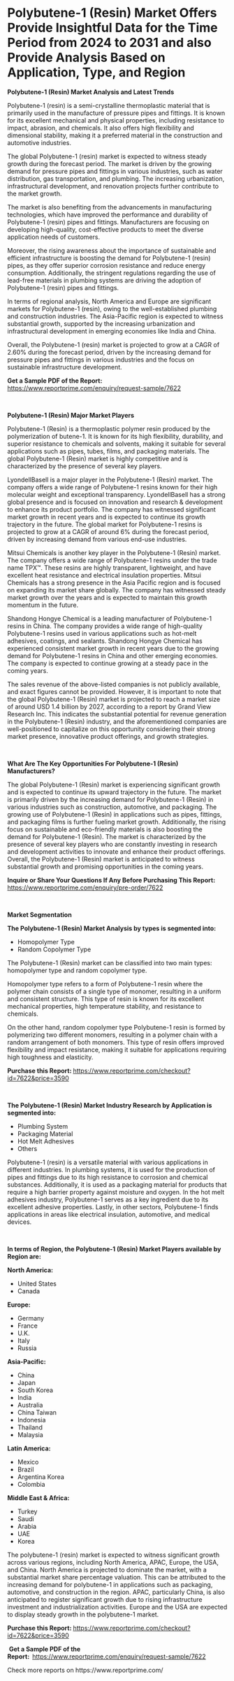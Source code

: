 <p><h1>Polybutene-1 (Resin) Market Offers Provide Insightful Data for the Time Period from 2024 to 2031 and also Provide Analysis Based on Application, Type, and Region</h1></p><p><strong>Polybutene-1 (Resin) Market Analysis and Latest Trends</strong></p>
<p><p>Polybutene-1 (resin) is a semi-crystalline thermoplastic material that is primarily used in the manufacture of pressure pipes and fittings. It is known for its excellent mechanical and physical properties, including resistance to impact, abrasion, and chemicals. It also offers high flexibility and dimensional stability, making it a preferred material in the construction and automotive industries.</p><p>The global Polybutene-1 (resin) market is expected to witness steady growth during the forecast period. The market is driven by the growing demand for pressure pipes and fittings in various industries, such as water distribution, gas transportation, and plumbing. The increasing urbanization, infrastructural development, and renovation projects further contribute to the market growth.</p><p>The market is also benefiting from the advancements in manufacturing technologies, which have improved the performance and durability of Polybutene-1 (resin) pipes and fittings. Manufacturers are focusing on developing high-quality, cost-effective products to meet the diverse application needs of customers.</p><p>Moreover, the rising awareness about the importance of sustainable and efficient infrastructure is boosting the demand for Polybutene-1 (resin) pipes, as they offer superior corrosion resistance and reduce energy consumption. Additionally, the stringent regulations regarding the use of lead-free materials in plumbing systems are driving the adoption of Polybutene-1 (resin) pipes and fittings.</p><p>In terms of regional analysis, North America and Europe are significant markets for Polybutene-1 (resin), owing to the well-established plumbing and construction industries. The Asia-Pacific region is expected to witness substantial growth, supported by the increasing urbanization and infrastructural development in emerging economies like India and China.</p><p>Overall, the Polybutene-1 (resin) market is projected to grow at a CAGR of 2.60% during the forecast period, driven by the increasing demand for pressure pipes and fittings in various industries and the focus on sustainable infrastructure development.</p></p>
<p><strong>Get a Sample PDF of the Report:&nbsp;</strong> <a href="https://www.reportprime.com/enquiry/request-sample/7622">https://www.reportprime.com/enquiry/request-sample/7622</a></p>
<p>&nbsp;</p>
<p><strong>Polybutene-1 (Resin) Major Market Players</strong></p>
<p><p>Polybutene-1 (Resin) is a thermoplastic polymer resin produced by the polymerization of butene-1. It is known for its high flexibility, durability, and superior resistance to chemicals and solvents, making it suitable for several applications such as pipes, tubes, films, and packaging materials. The global Polybutene-1 (Resin) market is highly competitive and is characterized by the presence of several key players. </p><p>LyondellBasell is a major player in the Polybutene-1 (Resin) market. The company offers a wide range of Polybutene-1 resins known for their high molecular weight and exceptional transparency. LyondellBasell has a strong global presence and is focused on innovation and research & development to enhance its product portfolio. The company has witnessed significant market growth in recent years and is expected to continue its growth trajectory in the future. The global market for Polybutene-1 resins is projected to grow at a CAGR of around 6% during the forecast period, driven by increasing demand from various end-use industries.</p><p>Mitsui Chemicals is another key player in the Polybutene-1 (Resin) market. The company offers a wide range of Polybutene-1 resins under the trade name TPX™. These resins are highly transparent, lightweight, and have excellent heat resistance and electrical insulation properties. Mitsui Chemicals has a strong presence in the Asia Pacific region and is focused on expanding its market share globally. The company has witnessed steady market growth over the years and is expected to maintain this growth momentum in the future.</p><p>Shandong Hongye Chemical is a leading manufacturer of Polybutene-1 resins in China. The company provides a wide range of high-quality Polybutene-1 resins used in various applications such as hot-melt adhesives, coatings, and sealants. Shandong Hongye Chemical has experienced consistent market growth in recent years due to the growing demand for Polybutene-1 resins in China and other emerging economies. The company is expected to continue growing at a steady pace in the coming years.</p><p>The sales revenue of the above-listed companies is not publicly available, and exact figures cannot be provided. However, it is important to note that the global Polybutene-1 (Resin) market is projected to reach a market size of around USD 1.4 billion by 2027, according to a report by Grand View Research Inc. This indicates the substantial potential for revenue generation in the Polybutene-1 (Resin) industry, and the aforementioned companies are well-positioned to capitalize on this opportunity considering their strong market presence, innovative product offerings, and growth strategies.</p></p>
<p>&nbsp;</p>
<p><strong>What Are The Key Opportunities For Polybutene-1 (Resin) Manufacturers?</strong></p>
<p><p>The global Polybutene-1 (Resin) market is experiencing significant growth and is expected to continue its upward trajectory in the future. The market is primarily driven by the increasing demand for Polybutene-1 (Resin) in various industries such as construction, automotive, and packaging. The growing use of Polybutene-1 (Resin) in applications such as pipes, fittings, and packaging films is further fueling market growth. Additionally, the rising focus on sustainable and eco-friendly materials is also boosting the demand for Polybutene-1 (Resin). The market is characterized by the presence of several key players who are constantly investing in research and development activities to innovate and enhance their product offerings. Overall, the Polybutene-1 (Resin) market is anticipated to witness substantial growth and promising opportunities in the coming years.</p></p>
<p><strong>Inquire or Share Your Questions If Any Before Purchasing This Report:</strong> <a href="https://www.reportprime.com/enquiry/pre-order/7622">https://www.reportprime.com/enquiry/pre-order/7622</a></p>
<p>&nbsp;</p>
<p><strong>Market Segmentation</strong></p>
<p><strong>The Polybutene-1 (Resin) Market Analysis by types is segmented into:</strong></p>
<p><ul><li>Homopolymer Type</li><li>Random Copolymer Type</li></ul></p>
<p><p>The Polybutene-1 (Resin) market can be classified into two main types: homopolymer type and random copolymer type. </p><p>Homopolymer type refers to a form of Polybutene-1 resin where the polymer chain consists of a single type of monomer, resulting in a uniform and consistent structure. This type of resin is known for its excellent mechanical properties, high temperature stability, and resistance to chemicals. </p><p>On the other hand, random copolymer type Polybutene-1 resin is formed by polymerizing two different monomers, resulting in a polymer chain with a random arrangement of both monomers. This type of resin offers improved flexibility and impact resistance, making it suitable for applications requiring high toughness and elasticity.</p></p>
<p><strong>Purchase this Report:&nbsp;</strong><a href="https://www.reportprime.com/checkout?id=7622&price=3590">https://www.reportprime.com/checkout?id=7622&price=3590</a></p>
<p>&nbsp;</p>
<p><strong>The Polybutene-1 (Resin) Market Industry Research by Application is segmented into:</strong></p>
<p><ul><li>Plumbing System</li><li>Packaging Material</li><li>Hot Melt Adhesives</li><li>Others</li></ul></p>
<p><p>Polybutene-1 (resin) is a versatile material with various applications in different industries. In plumbing systems, it is used for the production of pipes and fittings due to its high resistance to corrosion and chemical substances. Additionally, it is used as a packaging material for products that require a high barrier property against moisture and oxygen. In the hot melt adhesives industry, Polybutene-1 serves as a key ingredient due to its excellent adhesive properties. Lastly, in other sectors, Polybutene-1 finds applications in areas like electrical insulation, automotive, and medical devices.</p></p>
<p>&nbsp;</p>
<p><strong>In terms of Region, the Polybutene-1 (Resin) Market Players available by Region are:</strong></p>
<p>
    <p> <strong> North America: </strong>
        <ul>
            <li>United States</li>
            <li>Canada</li>
        </ul>
        </p> 
    <p> <strong> Europe: </strong>
        <ul>
            <li>Germany</li>
            <li>France</li>
            <li>U.K.</li>
            <li>Italy</li>
            <li>Russia</li>
        </ul>
        </p> 
    <p> <strong> Asia-Pacific: </strong>
        <ul>
            <li>China</li>
            <li>Japan</li>
            <li>South Korea</li>
            <li>India</li>
            <li>Australia</li>
            <li>China Taiwan</li>
            <li>Indonesia</li>
            <li>Thailand</li>
            <li>Malaysia</li>
        </ul>
        </p> 
    <p> <strong> Latin America: </strong>
        <ul>
            <li>Mexico</li>
            <li>Brazil</li>
            <li>Argentina Korea</li>
            <li>Colombia</li>
        </ul>
        </p> 
    <p> <strong> Middle East & Africa: </strong>
        <ul>
            <li>Turkey</li>
            <li>Saudi</li>
            <li>Arabia</li>
            <li>UAE</li>
            <li>Korea</li>
        </ul>
    </p>
    </p>
<p><p>The polybutene-1 (resin) market is expected to witness significant growth across various regions, including North America, APAC, Europe, the USA, and China. North America is projected to dominate the market, with a substantial market share percentage valuation. This can be attributed to the increasing demand for polybutene-1 in applications such as packaging, automotive, and construction in the region. APAC, particularly China, is also anticipated to register significant growth due to rising infrastructure investment and industrialization activities. Europe and the USA are expected to display steady growth in the polybutene-1 market.</p></p>
<p><strong>Purchase this Report: </strong><a href="https://www.reportprime.com/checkout?id=7622&price=3590">https://www.reportprime.com/checkout?id=7622&price=3590</a></p>
<p>&nbsp;<strong>Get a Sample PDF of the Report:&nbsp;&nbsp;</strong><a href="https://www.reportprime.com/enquiry/request-sample/7622">https://www.reportprime.com/enquiry/request-sample/7622</a></p>
<p><strong></strong></p>
<p>Check more reports on https://www.reportprime.com/</p>